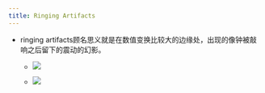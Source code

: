 ```yaml
---
title: Ringing Artifacts
---
```


- ringing artifacts顾名思义就是在数值变换比较大的边缘处，出现的像钟被敲响之后留下的震动的幻影。
	 - ![](../assets/TQSmePrFVv.png)

	 - ![](../assets/woM4ObKUra.png)
